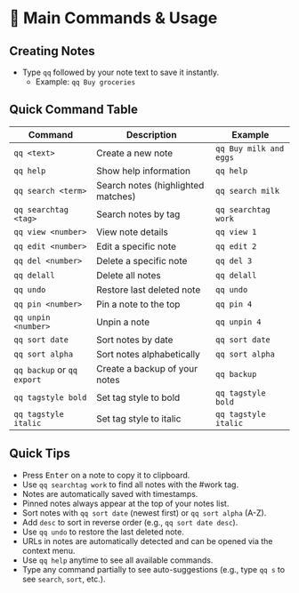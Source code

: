 # 🔧 Main Commands & Usage

## Creating Notes

- Type `qq` followed by your note text to save it instantly.
  - Example: `qq Buy groceries`

## Quick Command Table

| Command                       | Description                            | Example                |
|-------------------------------|----------------------------------------|------------------------|
| `qq <text>`                   | Create a new note                      | `qq Buy milk and eggs` |
| `qq help`                     | Show help information                  | `qq help`              |
| `qq search <term>`            | Search notes (highlighted matches)     | `qq search milk`       |
| `qq searchtag <tag>`          | Search notes by tag                    | `qq searchtag work`    |
| `qq view <number>`            | View note details                      | `qq view 1`            |
| `qq edit <number>`            | Edit a specific note                   | `qq edit 2`            |
| `qq del <number>`             | Delete a specific note                 | `qq del 3`             |
| `qq delall`                   | Delete all notes                       | `qq delall`            |
| `qq undo`                     | Restore last deleted note              | `qq undo`              |
| `qq pin <number>`             | Pin a note to the top                  | `qq pin 4`             |
| `qq unpin <number>`           | Unpin a note                           | `qq unpin 4`           |
| `qq sort date`                | Sort notes by date                     | `qq sort date`         |
| `qq sort alpha`               | Sort notes alphabetically              | `qq sort alpha`        |
| `qq backup` or `qq export`    | Create a backup of your notes          | `qq backup`            |
| `qq tagstyle bold`            | Set tag style to bold                  | `qq tagstyle bold`     |
| `qq tagstyle italic`          | Set tag style to italic                | `qq tagstyle italic`   |

## Quick Tips

- Press <kbd>Enter</kbd> on a note to copy it to clipboard.
- Use `qq searchtag work` to find all notes with the #work tag.
- Notes are automatically saved with timestamps.
- Pinned notes always appear at the top of your notes list.
- Sort notes with `qq sort date` (newest first) or `qq sort alpha` (A-Z).
- Add `desc` to sort in reverse order (e.g., `qq sort date desc`).
- Use `qq undo` to restore the last deleted note.
- URLs in notes are automatically detected and can be opened via the context menu.
- Use `qq help` anytime to see all available commands.
- Type any command partially to see auto-suggestions (e.g., type `qq s` to see `search`, `sort`, etc.).
